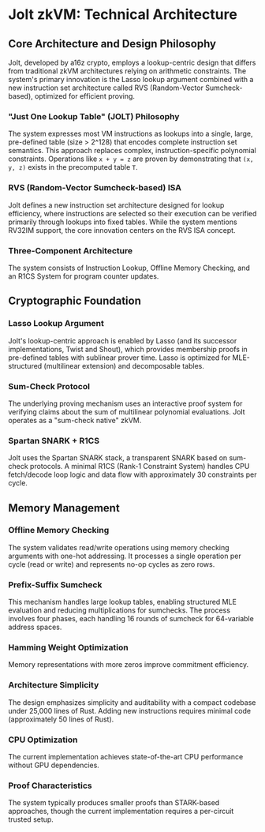 # Jolt zkVM: Technical Architecture

## Core Architecture and Design Philosophy

Jolt, developed by a16z crypto, employs a lookup-centric design that differs from traditional zkVM architectures relying on arithmetic constraints. The system's primary innovation is the Lasso lookup argument combined with a new instruction set architecture called RVS (Random-Vector Sumcheck-based), optimized for efficient proving.

### "Just One Lookup Table" (JOLT) Philosophy
The system expresses most VM instructions as lookups into a single, large, pre-defined table (size > 2^128) that encodes complete instruction set semantics. This approach replaces complex, instruction-specific polynomial constraints. Operations like `x + y = z` are proven by demonstrating that `(x, y, z)` exists in the precomputed table `T`.

### RVS (Random-Vector Sumcheck-based) ISA
Jolt defines a new instruction set architecture designed for lookup efficiency, where instructions are selected so their execution can be verified primarily through lookups into fixed tables. While the system mentions RV32IM support, the core innovation centers on the RVS ISA concept.

### Three-Component Architecture
The system consists of Instruction Lookup, Offline Memory Checking, and an R1CS System for program counter updates.

## Cryptographic Foundation

### Lasso Lookup Argument
Jolt's lookup-centric approach is enabled by Lasso (and its successor implementations, Twist and Shout), which provides membership proofs in pre-defined tables with sublinear prover time. Lasso is optimized for MLE-structured (multilinear extension) and decomposable tables.

### Sum-Check Protocol
The underlying proving mechanism uses an interactive proof system for verifying claims about the sum of multilinear polynomial evaluations. Jolt operates as a "sum-check native" zkVM.

### Spartan SNARK + R1CS
Jolt uses the Spartan SNARK stack, a transparent SNARK based on sum-check protocols. A minimal R1CS (Rank-1 Constraint System) handles CPU fetch/decode loop logic and data flow with approximately 30 constraints per cycle.

## Memory Management

### Offline Memory Checking
The system validates read/write operations using memory checking arguments with one-hot addressing. It processes a single operation per cycle (read or write) and represents no-op cycles as zero rows.

### Prefix-Suffix Sumcheck
This mechanism handles large lookup tables, enabling structured MLE evaluation and reducing multiplications for sumchecks. The process involves four phases, each handling 16 rounds of sumcheck for 64-variable address spaces.

### Hamming Weight Optimization
Memory representations with more zeros improve commitment efficiency.


### Architecture Simplicity
The design emphasizes simplicity and auditability with a compact codebase under 25,000 lines of Rust. Adding new instructions requires minimal code (approximately 50 lines of Rust).

### CPU Optimization
The current implementation achieves state-of-the-art CPU performance without GPU dependencies.

### Proof Characteristics
The system typically produces smaller proofs than STARK-based approaches, though the current implementation requires a per-circuit trusted setup.

